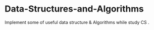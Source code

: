 # Data-Structures-and-Algorithms
Implement some of useful data structure &amp; Algorithms while study CS .
